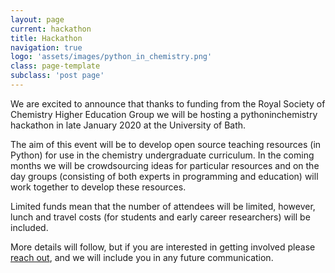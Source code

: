 ```yaml
---
layout: page
current: hackathon
title: Hackathon
navigation: true
logo: 'assets/images/python_in_chemistry.png'
class: page-template
subclass: 'post page'
---
```


We are excited to announce that thanks to funding from the Royal Society of Chemistry Higher Education Group we will be hosting a pythoninchemistry hackathon in late January 2020 at the University of Bath.

The aim of this event will be to develop open source teaching resources (in Python) for use in the chemistry undergraduate curriculum.
In the coming months we will be crowdsourcing ideas for particular resources and on the day groups (consisting of both experts in programming and education) will work together to develop these resources.

Limited funds mean that the number of attendees will be limited, however, lunch and travel costs (for students and early career researchers) will be included.

More details will follow, but if you are interested in getting involved please [reach out](mailto:a.r.mccluskey@bath.ac.uk), and we will include you in any future communication.

